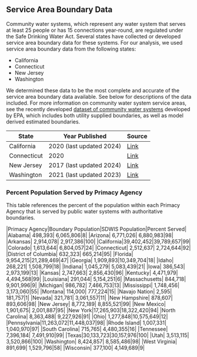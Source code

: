 ## Service Area Boundary Data

Community water systems, which represent any water system that serves at least 25 people or has 15 connections year-round, are regulated under the Safe Drinking Water Act. Several states have collected or developed service area boundary data for these systems. For our analysis, we used service area boundary data from the following states:

-   California
-   Connecticut
-   New Jersey
-   Washington

We determined these data to be the most complete and accurate of the service area boundary data available. See below for descriptions of the data included. For more information on community water system service areas, see the recently developed [dataset of community water systems](https://www.epa.gov/ground-water-and-drinking-water/community-water-system-service-area-boundaries) developed by EPA, which includes both utility supplied boundaries, as well as model derived estimated boundaries.

| State | Year Published | Source |
|------------------------|------------------------|------------------------|
| California | 2020 (last updated 2024) | [Link](https://gispublic.waterboards.ca.gov/portal/home/item.html?id=fbba842bf134497c9d611ad506ec48cc) |
| Connecticut | 2020 | [Link](https://portal.ct.gov/dph/drinking-water/dws/public-water-supply-map) |
| New Jersey | 2017 (last updated 2024) | [Link](https://njogis-newjersey.opendata.arcgis.com/datasets/njdep::purveyor-service-areas-of-new-jersey/about) |
| Washington | 2021 (last updated 2023) | [Link](https://geo.wa.gov/datasets/WADOH::drinking-water-service-areas/explore) |

### Percent Population Served by Primacy Agency

This table references the percent of the population within each Primacy Agency that is served by public water systems with authoritative boundaries.

|Primacy Agency|Boundary Population|SDWIS Population|Percent Served|
|Alabama|   498,393| 6,065,806|8|
|Arizona| 6,771,026| 6,880,983|98|
|Arkansas| 2,914,078| 2,917,386|100|
|California|39,402,452|39,789,657|99|
|Colorado| 1,613,644| 6,804,057|24|
|Connecticut| 2,512,637| 2,724,644|92|
|District of Columbia|   632,323|   665,214|95|
|Florida| 9,954,215|21,289,469|47|
|Georgia| 1,909,893|10,349,704|18|
|Idaho|   268,221| 1,508,799|18|
|Indiana| 1,045,279| 5,083,439|21|
|Iowa|   386,543| 2,973,199|13|
|Kansas| 2,747,663| 2,856,430|96|
|Kentucky| 4,471,979| 4,494,568|99|
|Louisiana|   291,044| 5,154,251|6|
|Massachusetts|   844,718| 9,901,996|9|
|Michigan|   986,782| 7,466,753|13|
|Mississippi| 1,748,456| 3,173,060|55|
|Montana|   114,000|   777,224|15|
|Navajo Nation|     2,595|   181,757|1|
|Nevada|   321,781| 3,061,557|11|
|New Hampshire|   878,607|   893,606|98|
|New Jersey| 8,772,189| 8,855,521|99|
|New Mexico| 1,901,675| 2,001,887|95|
|New York|17,265,903|18,322,420|94|
|North Carolina| 8,363,488| 9,227,926|91|
|Ohio| 1,277,848|10,575,649|12|
|Pennsylvania|11,263,072|11,448,037|98|
|Rhode Island| 1,007,331| 1,040,970|97|
|South Carolina|   715,765| 4,480,355|16|
|Tennessee| 7,396,184| 7,491,910|99|
|Texas|30,133,723|30,157,976|100|
|Utah| 3,513,115| 3,520,866|100|
|Washington| 8,424,857| 8,585,486|98|
|West Virginia|   891,699| 1,529,796|58|
|Wisconsin|   377,100| 4,149,689|9|